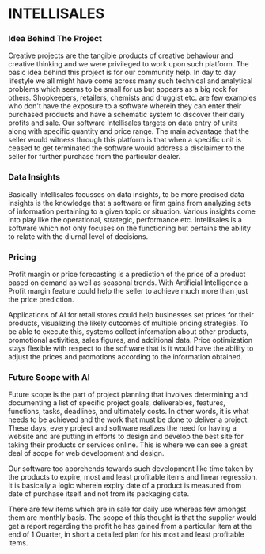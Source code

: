 # INTELLISALES

### Idea Behind The Project

Creative projects are the tangible products of creative behaviour and creative thinking and we were privileged to work upon such platform. The basic idea behind this project is for our community help. In day to day lifestyle we all might have come across many such technical and analytical problems which seems to be small for us but appears as a big rock for others. Shopkeepers, retailers, chemists and druggist etc. are few examples who don't have the exposure to a software wherein they can enter their purchased products and have a schematic system to discover their daily profits and sale. Our software Intellisales targets on data entry of units along with specific quantity and price range. The main advantage that the seller would witness through this platform is that when a specific unit is ceased to get terminated the software would address a disclaimer to the seller for further purchase from the particular dealer.


### Data Insights 

Basically Intellisales focusses on data insights, to be more precised data insights is the knowledge that a software or firm gains from analyzing sets of information pertaining to a given topic or situation. Various insights come into play like the operational, strategic, performance etc. Intellisales is a software which not only focuses on the functioning but pertains the ability to relate with the diurnal level of decisions.


### Pricing

Profit margin or price forecasting is a prediction of the price of a product based on demand as well as seasonal trends. With Artificial Intelligence a Profit margin feature could help the seller to achieve much more than just the price prediction.

Applications of AI for retail stores could help businesses set prices for their products, visualizing the likely outcomes of multiple pricing strategies. To be able to execute this, systems collect information about other products, promotional activities, sales figures, and additional data. Price optimization stays flexible with respect to the software that is it would have the ability to adjust the prices and promotions according to the information obtained.

### Future Scope with AI

Future scope is the part of project planning that involves determining and documenting a list of specific project goals, deliverables, features, functions, tasks, deadlines, and ultimately costs. In other words, it is what needs to be achieved and the work that must be done to deliver a project. These days, every project and software realizes the need for having a website and are putting in efforts to design and develop the best site for taking their products or services online. This is where we can see a great deal of scope for web development and design.

Our software too apprehends towards such development like time taken by the products to expire, most and least profitable items and linear regression. It is basically a logic wherein expiry date of a product is measured from date of purchase itself and not from its packaging date.

There are few items which are in sale for daily use whereas few amongst them are monthly basis. The scope of this thought is that the supplier would get a report regarding the profit he has gained from a particular item at the end of 1 Quarter, in short a detailed plan for his most and least profitable items.

